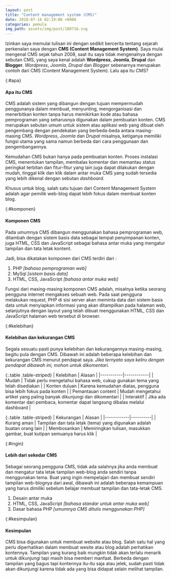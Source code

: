 ```yaml
---
layout: post
title: "Content management system (CMS)"
date: 2018-07-16 02:19:00 +0900
categories: pemula
img_path: assets/img/post/180716.svg
---
```


Izinkan saya memulai tulisan ini dengan sedikit bercerita tentang sejarah perkenalan saya dengan __CMS (Content Management System)__. Saya mulai mengenal CMS sejak tahun 2008, saat itu saya tidak mengenalnya dengan sebutan CMS, yang saya kenal adalah __Wordpress__, __Joomla__, __Drupal__ dan __Blogger__. _Wordpress_, _Joomla_, _Drupal_ dan _Blogger_ sebenarnya merupakan contoh dari CMS (Content Management System). Lalu apa itu CMS?

{:#apa}
#### Apa itu CMS

CMS adalah sistem yang dibangun dengan tujuan mempermudah penggunanya dalam membuat, menyunting, mengorganisasi dan menerbitkan konten tanpa harus memikirkan kode atau bahasa pemprograman yang seharusnya digunakan dalam pembuatan konten. CMS merupakan sebutan umum untuk sistem atau aplikasi web yang dibuat oleh pengembang dengan pendekatan yang berbeda-beda antara masing-masing CMS. _Wordpress_, _Joomla_ dan _Drupal_ misalnya, ketiganya memiliki fungsi utama yang sama namun berbeda dari cara penggunaan dan pengembangannya. 

Kemudahan CMS bukan hanya pada pembuatan konten. Proses instalasi CMS, menentukan tampilan, membalas komentar dan memantau status peringkat terbitan dan fitur-fitur yang lain juga dapat dilakukan dengan mudah, tinggal klik dan klik  dalam antar muka CMS yang sudah tersedia yang lebih dikenal dengan sebutan _dashboard_.

Khusus untuk blog, salah satu tujuan dari Content Management System adalah agar pemilik web-blog dapat lebih fokus dalam membuat konten blog.  

{:#komponen}
#### Komponen CMS

Pada umumnya CMS dibangun menggunakan bahasa pemprograman web, ditambah dengan sistem basis data sebagai tempat penyimpanan konten, juga HTML, CSS dan JavaScript sebagai bahasa antar muka yang mengatur tampilan dan tata letak kontent.

Jadi, bisa dikatakan komponen dari CMS terdiri dari : 
1. PHP _[bahasa pemprograman web]_
2. MySql _[sistem basis data]_
3. HTML, CSS, JavaScript _[bahasa antar muka web]_ 

Fungsi dari masing-masing komponen CMS adalah, misalnya ketika seorang pengguna internet mengakses sebuah web. Pada saat pengguna melakukan request, PHP di sisi server akan meminta data dari sistem basis data untuk menyiapkan informasi yang akan ditampilkan pada halaman web, selanjutnya dengan layout yang telah dibuat menggunakan HTML, CSS dan JavaScript halaman web tersebut di browser. 

{:#kelebihan}
#### Kelebihan dan kekurangan CMS

Segala sesuatu pasti punya kelebihan dan kekurangannya masing-masing, begitu pula dengan CMS. Dibawah ini adalah beberapa kelebihan dan kekurangan CMS menurut pendapat saya. _Jika ternyata saya keliru dengan pendapat dibawah ini, mohon untuk dikomentari._

{:.table .table-striped}
| Kelebihan | Alasan |
|-----------|------------|
| Mudah | Tidak perlu mengetahui bahasa web, cukup gunakan tema yang telah disediakan |
| Konten duluan | Karena kemudahan diatas, pengguna bisa lebih fokus pada konten | 
| Pemantauan content | Mudah mengetahui artikel yang paling banyak dikunjungi dan dikomentari | 
| Interaktif | Jika ada komentar dari pembaca, komentar dapat langsung dibalas melalui dashboard |
 
{:.table .table-striped}
| Kekurangan |  Alasan  |
|------------|----------| 
| Kurang aman | Tampilan dan tata letak (tema) yang digunakan adalah buatan orang lain |
| Membosankan | Memiringkan tulisan, masukkan gambar, buat kutipan semuanya harus klik | 

{:#ingin}
#### Lebih dari sekedar CMS

Sebagai seorang pengguna CMS, tidak ada salahnya jika anda membuat dan mengatur tata letak tampilan web-blog anda sendiri tanpa menggunakan tema. Buat yang ingin mempelajari dan membuat sendiri tampilan web-blognya dari awal, dibawah ini adalah beberapa kemampuan yang harus dimiliki sebelum belajar membuat tampilan dan tata-letak CMS. 

1. Desain antar muka
2. HTML, CSS, JavaScript _[bahasa standar untuk antar muka web]_
3. Dasar bahasa PHP _[umumnya CMS ditulis menggunakan PHP]_

{:#kesimpulan}
#### Kesimpulan 

CMS bisa digunakan untuk membuat website atau blog. Salah satu hal yang perlu diperhatikan dalam membuat wesite atau blog adalah perhatikan kontennya. Tampilan yang kurang baik mungkin tidak akan terlalu menarik untuk dikunjungi tapi masih bisa memberi manfaat. Berbeda dengan tampilan yang bagus tapi kontennya itu-itu saja atau jelek, sudah pasti tidak akan dikunjungi karena tidak ada yang bisa didapat selain melihat tampilan.